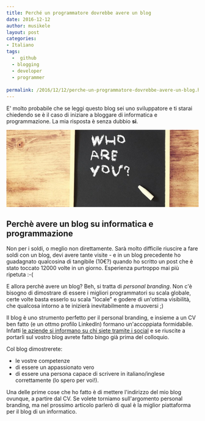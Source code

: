 ```yaml
---
title: Perché un programmatore dovrebbe avere un blog
date: 2016-12-12
author: musikele
layout: post
categories:
- Italiano
tags:
  -  github
  - blogging
  - developer 
  - programmer

permalink: /2016/12/12/perche-un-programmatore-dovrebbe-avere-un-blog.html
---
```


E' molto probabile che se leggi questo blog sei uno sviluppatore e ti starai chiedendo se è il caso di iniziare a bloggare di informatica e programmazione. La mia risposta è senza dubbio **si**. 

<img src="/images/who_are_you.jpg">

## Perchè avere un blog su informatica e programmazione 

Non per i soldi, o meglio non direttamente. Sarà molto difficile riuscire a fare soldi con un blog, devi avere tante visite - e in un blog precedente ho guadagnato qualcosina di tangibile (10€?) quando ho scritto un post che è stato toccato 12000 volte in un giorno. Esperienza purtroppo mai più ripetuta :-( 

E allora perchè avere un blog? Beh, si tratta di *personal branding*. Non c'è bisogno di dimostrare di essere i migliori programmatori su scala globale, certe volte basta esserlo su scala "locale" e godere di un'ottima visibilità, che qualcosa intorno a te inizierà inevitabilmente a muoversi ;) 

Il blog è uno strumento perfetto per il personal branding, e insieme a un CV ben fatto (e un ottmo profilo LinkedIn) formano un'accoppiata formidabile. Infatti [le aziende si informano su chi siete tramite i social](2016/01/i-colloqui-di-lavoro-iniziano-e-finiscono-su-facebook/) e se riuscite a portarli sul vostro blog avrete fatto bingo già prima del colloquio. 

Col blog dimostrerete: 

- le vostre competenze  
- di essere un appassionato vero
- di essere una persona capace di scrivere in italiano/inglese correttamente (lo spero per voi!). 

Una delle prime cose che ho fatto è di mettere l'indirizzo del mio blog ovunque, a partire dal CV. Se volete torniamo sull'argomento personal branding, ma nel prossimo articolo parlerò di qual è la miglior piattaforma per il blog di un informatico. 